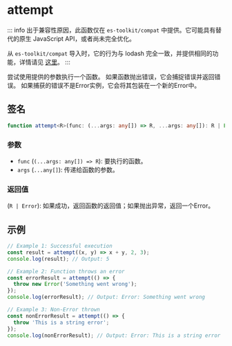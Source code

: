 # attempt

::: info
出于兼容性原因，此函数仅在 `es-toolkit/compat` 中提供。它可能具有替代的原生 JavaScript API，或者尚未完全优化。

从 `es-toolkit/compat` 导入时，它的行为与 lodash 完全一致，并提供相同的功能，详情请见 [这里](../../../compatibility.md)。
:::

尝试使用提供的参数执行一个函数。
如果函数抛出错误，它会捕捉错误并返回错误。
如果捕获的错误不是Error实例，它会将其包装在一个新的Error中。

## 签名

```typescript
function attempt<R>(func: (...args: any[]) => R, ...args: any[]): R | Error;
```

### 参数

- `func` (`(...args: any[]) => R`): 要执行的函数。
- `args` (`...any[]`): 传递给函数的参数。

### 返回值

(`R | Error`): 如果成功，返回函数的返回值；如果抛出异常，返回一个Error。

## 示例

```typescript
// Example 1: Successful execution
const result = attempt((x, y) => x + y, 2, 3);
console.log(result); // Output: 5

// Example 2: Function throws an error
const errorResult = attempt(() => {
  throw new Error('Something went wrong');
});
console.log(errorResult); // Output: Error: Something went wrong

// Example 3: Non-Error thrown
const nonErrorResult = attempt(() => {
  throw 'This is a string error';
});
console.log(nonErrorResult); // Output: Error: This is a string error
```
